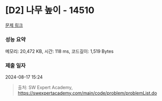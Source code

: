 # [D2] 나무 높이 - 14510 

[문제 링크](https://swexpertacademy.com/main/code/problem/problemDetail.do?contestProbId=AYFofW8qpXYDFAR4) 

### 성능 요약

메모리: 20,472 KB, 시간: 118 ms, 코드길이: 1,519 Bytes

### 제출 일자

2024-08-17 15:24



> 출처: SW Expert Academy, https://swexpertacademy.com/main/code/problem/problemList.do